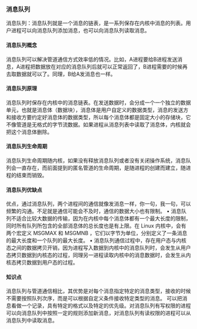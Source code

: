 ### 消息队列
消息队列：消息队列就是一个消息的链表，是一系列保存在内核中消息的列表。用户进程可以向消息队列添加消息，也可以向消息队列读取消息。
#### 消息队列概念
消息队列可以解决管道通信方式效率低的情况。比如，A进程要给B进程发送消息，A进程把数据放在对应的消息队列后就可以正常返回了，B进程需要的时候再去取数据就可以了。同理，B给A发消息也一样。
#### 消息队列原理
消息队列时保存在内核中的消息链表。在发送数据时，会分成一个一个独立的数据单元，也就是消息体（数据块），消息体是用户自定义的数据类型，消息的发送方和接收方要约定好消息体的数据类型，所以每个消息体都是固定大小的存储块，它不像管道是无格式的字节流数据。如果进程从消息列表中读取了消息体，内核就会把这个消息体删除。
#### 消息队列生命周期
消息队列⽣命周期随内核，如果没有释放消息队列或者没有关闭操作系统，消息队列会⼀直存在，⽽前⾯提到的匿名管道的⽣命周期，是随进程的创建⽽建⽴，随进程的结束⽽销毁。
#### 消息队列优缺点
优点，通过消息队列，两个进程间的通信就像发消息一样，你一句，我一句，可以频繁的沟通。不足就是通信可能会不及时，通信的数据大小也有限制。
	• 消息队列不适合⽐较⼤数据的传输，因为在内核中每个消息体都有⼀个最⼤⻓度的限制，同时所有队列所包含的全部消息体的总⻓度也是有上限。在 Linux 内核中，会有两个宏定义 MSGMAX 和 MSGMNB ，它们以字节为单位，分别定义了⼀条消息的最⼤⻓度和⼀个队列的最⼤⻓度。 
	• 消息队列通信过程中，存在⽤户态与内核态之间的数据拷⻉开销，因为进程写入数据到内核中的消息队列时，会发⽣从⽤户态拷⻉数据到内核态的过程，同理另⼀进程读取内核中的消息数据时，会发⽣从内核态拷⻉数据到⽤户态的过程。
#### 知识点
消息队列与管道通信相比，其优势是对每个消息指定特定的消息类型，接收的时候不需要按照队列次序，而是可以根据自定义条件接收特定类型的消息。
可以把消息看做一个记录，具有特定的格式以及特定的优先级。对消息队列有写权限的进程可以向消息队列中按照一定的规则添加新消息，对消息队列有读权限的进程可以从消息队列中读取消息。

